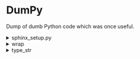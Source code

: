 # DumPy

Dump of dumb Python code which was once useful.

<details>
<summary>sphinx_setup.py</summary>

[Sphinx](https://www.sphinx-doc.org/en/master/) is super awesome.

I wrote this script which automatically sets up documentation in a style that's to my
liking. My preferences are:
  * Separate source and build directories, because this structure is the one which the
    Read the Docs builder
    [assumes](https://docs.readthedocs.io/en/stable/tutorial/#preparing-your-project-on-github).
  * No "Submodule ..." or "Subpackage ..." headers, as these should be abstracted to the
    user
  * The code `[source]` button should link to the code in GitHub
      * I'm surprised at how much Googling (and some unsuccessful ChatGPT-ing) I had to
        do to find a bit-sized implementation of this. Big thanks to [this GitHub
        comment](https://github.com/readthedocs/sphinx-autoapi/issues/202#issuecomment-907582382)
  * Arguments in function signatures should be separated by newlines
  * Use the [PyData Sphinx
    Theme](https://pydata-sphinx-theme.readthedocs.io/en/stable/index.html)
  * Use [NumPy
    docstrings](https://www.sphinx-doc.org/en/master/usage/extensions/napoleon.html).
    The default style is less readable as a developer and as a user (when I just wanna
    hover the code instead of opening up the documentation in my browser)
  * Use the `{package}.rst` file in the index, drop `modules.rst`.

Modify the global variables at the top of the script. Use at your own risk.
</details>


<details>
<summary>wrap</summary>

Decorators which automate some things about docstrings and function annotations. They
dynamically modify the function's `__doc__` and `__annotations__` attributes, so static
code analyzers unfortunately won't reflect the modifications. After using these
decorators, I realized that I rely a lot on the docstrings that static code analyzers
show me. I assume other users do to. So I opted for copy-pasting parts of docstrings
instead of using these automations.
</details>


<details>
<summary>type_str</summary>

Calling `.info()` or `.dtypes` on a dataframe is a typical step before starting any data
analysis. But the outputs can be uninformative for data pulled from Postgres. Arrays are
converted to lists, and JSONBs are converted to dictionaries. And these get the
uninformative type `object` when pandas checks data types. Moreover, even if you knew
certain columns were lists or dicts, you can't know what they contain without manually
coding some datatype checks yourself.

`type_str` gives accurate and more precise data types in the style of type hints. Use it
by running `df.apply(type_str)` in place of `df.dtypes`. You can actually use it to peek
into any opaque iterable. Note that it's recursive and scales poorly, so use at your own
risk :-) 
</details>
